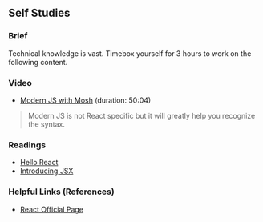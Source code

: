 ## Self Studies

### Brief

Technical knowledge is vast. Timebox yourself for 3 hours to work on the following content.

### Video 

- [Modern JS with Mosh](https://youtu.be/NCwa_xi0Uuc) (duration: 50:04)
> Modern JS is not React specific but it will greatly help you recognize the syntax. 

### Readings

- [Hello React](https://reactjs.org/docs/hello-world.html)
- [Introducing JSX](https://reactjs.org/docs/introducing-jsx.html)

### Helpful Links (References)

- [React Official Page](https://reactjs.org/docs)


